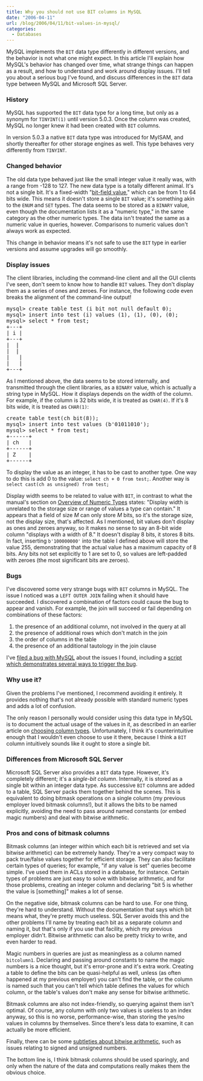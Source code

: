 ```yaml
---
title: Why you should not use BIT columns in MySQL
date: "2006-04-11"
url: /blog/2006/04/11/bit-values-in-mysql/
categories:
  - Databases
---
```

MySQL implements the `BIT` data type differently in different versions, and the behavior is not what one might expect. In this article I'll explain how MySQL's behavior has changed over time, what strange things can happen as a result, and how to understand and work around display issues. I'll tell you about a serious bug I've found, and discuss differences in the `BIT` data type between MySQL and Microsoft SQL Server.

### History

MySQL has supported the `BIT` data type for a long time, but only as a synonym for `TINYINT(1)` until version 5.0.3. Once the column was created, MySQL no longer knew it had been created with `BIT` columns.

In version 5.0.3 a native `BIT` data type was introduced for MyISAM, and shortly thereafter for other storage engines as well. This type behaves very differently from `TINYINT`.

### Changed behavior

The old data type behaved just like the small integer value it really was, with a range from -128 to 127. The new data type is a totally different animal. It's not a single bit. It's a fixed-width "[bit-field value][1]," which can be from 1 to 64 bits wide. This means it doesn't store a single `BIT` value; it's something akin to the `ENUM` and `SET` types. The data seems to be stored as a `BINARY` value, even though the documentation lists it as a "numeric type," in the same category as the other numeric types. The data isn't treated the same as a numeric value in queries, however. Comparisons to numeric values don't always work as expected.

This change in behavior means it's not safe to use the `BIT` type in earlier versions and assume upgrades will go smoothly.

### Display issues

The client libraries, including the command-line client and all the GUI clients I've seen, don't seem to know how to handle `BIT` values. They don't display them as a series of ones and zeroes. For instance, the following code even breaks the alignment of the command-line output!

<pre>mysql> create table test (i bit not null default 0);
mysql> insert into test (i) values (1), (1), (0), (0);
mysql> select * from test;
+---+
| i |
+---+
|  |
|  |
|   |
|   |
+---+</pre>

As I mentioned above, the data seems to be stored internally, and transmitted through the client libraries, as a `BINARY` value, which is actually a string type in MySQL. How it displays depends on the width of the column. For example, if the column is 32 bits wide, it is treated as `CHAR(4)`. If it's 8 bits wide, it is treated as `CHAR(1)`:

<pre>create table test(ch bit(8));
mysql> insert into test values (b'01011010');
mysql> select * from test;
+------+
| ch   |
+------+
| Z    |
+------+</pre>

To display the value as an integer, it has to be cast to another type. One way to do this is add 0 to the value: `select ch + 0 from test;`. Another way is `select cast(ch as unsigned) from test;`

Display width seems to be related to value with `BIT`, in contrast to what the manual's section on [Overview of Numeric Types][2] states: "Display width is unrelated to the storage size or range of values a type can contain." It appears that a field of size *M* can only store *M* bits, so it's the storage size, not the display size, that's affected. As I mentioned, bit values don't display as ones and zeroes anyway, so it makes no sense to say an 8-bit wide column "displays with a width of 8." It doesn't display 8 bits, it stores 8 bits. In fact, inserting `b'100000000'` into the table I defined above will store the value 255, demonstrating that the actual value has a maximum capacity of 8 bits. Any bits not set explicitly to 1 are set to 0, so values are left-padded with zeroes (the most significant bits are zeroes).

### Bugs

I've discovered some very strange bugs with `BIT` columns in MySQL. The issue I noticed was a `LEFT OUTER JOIN` failing when it should have succeeded. I discovered a combination of factors could cause the bug to appear and vanish. For example, the join will succeed or fail depending on combinations of these factors:

1.  the presence of an additional column, not involved in the query at all
2.  the presence of additional rows which don't match in the join
3.  the order of columns in the table
4.  the presence of an additional tautology in the join clause

I've [filed a bug with MySQL][3] about the issues I found, including a [script which demonstrates several ways to trigger the bug][4].

### Why use it?

Given the problems I've mentioned, I recommend avoiding it entirely. It provides nothing that's not already possible with standard numeric types and adds a lot of confusion.

The only reason I personally would consider using this data type in MySQL is to document the actual usage of the values in it, as described in an earlier article on [choosing column types][5]. Unfortunately, I think it's counterintuitive enough that I wouldn't even choose to use it there, because I think a `BIT` column intuitively sounds like it ought to store a single bit.

### Differences from Microsoft SQL Server

Microsoft SQL Server also provides a `BIT` data type. However, it's completely different; it's a *single-bit column*. Internally, it is stored as a single bit within an integer data type. As successive `BIT` columns are added to a table, SQL Server packs them together behind the scenes. This is equivalent to doing bitmask operations on a single column (my previous employer loved bitmask columns!), but it allows the bits to be named explicitly, avoiding the need to pass around named constants (or embed magic numbers) and deal with bitwise arithmetic.

### Pros and cons of bitmask columns

Bitmask columns (an integer within which each bit is retrieved and set via bitwise arithmetic) can be extremely handy. They're a very compact way to pack true/false values together for efficient storage. They can also facilitate certain types of queries; for example, "if any value is set" queries become simple. I've used them in ACLs stored in a database, for instance. Certain types of problems are just easy to solve with bitwise arithmetic, and for those problems, creating an integer column and declaring "bit 5 is whether the value is [something]" makes a lot of sense.

On the negative side, bitmask columns can be hard to use. For one thing, they're hard to understand. Without the documentation that says which bit means what, they're pretty much useless. SQL Server avoids this and the other problems I'll name by treating each bit as a separate column and naming it, but that's only if you use that facility, which my previous employer didn't. Bitwise arithmetic can also be pretty tricky to write, and even harder to read.

Magic numbers in queries are just as meaningless as a column named `bitcolumn1`. Declaring and passing around constants to name the magic numbers is a nice thought, but it's error-prone and it's extra work. Creating a table to define the bits can be quasi-helpful as well, unless (as often happened at my previous employer) you can't find the table, or the column is named such that you can't tell which table defines the values for which column, or the table's values don't make any sense for bitwise arithmetic.

Bitmask columns are also not index-friendly, so querying against them isn't optimal. Of course, any column with only two values is useless to an index anyway, so this is no worse, performance-wise, than storing the yes/no values in columns by themselves. Since there's less data to examine, it can actually be more efficient.

Finally, there can be some [subtleties about bitwise arithmetic][6], such as issues relating to signed and unsigned numbers.

The bottom line is, I think bitmask columns should be used sparingly, and only when the nature of the data and computations really makes them the obvious choice.

 [1]: http://dev.mysql.com/doc/refman/5.0/en/bit-field-values.html
 [2]: http://dev.mysql.com/doc/refman/5.0/en/numeric-type-overview.html
 [3]: http://bugs.mysql.com/bug.php?id=18895
 [4]: https://gist.github.com/xaprb/8494161
 [5]: /blog/2006/02/07/how-to-choose-sql-column-types/
 [6]: /blog/2005/09/28/bitwise-arithmetic/

